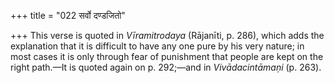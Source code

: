 +++
title = "022 सर्वो दण्डजितो"

+++
This verse is quoted in *Vīramitrodaya* (Rājanīti, p. 286), which adds
the explanation that it is difficult to have any one pure by his very
nature; in most cases it is only through fear of punishment that people
are kept on the right path.—It is quoted again on p. 292;—and in
*Vivādacintāmaṇi* (p. 263).


